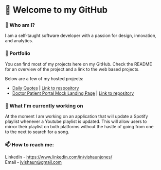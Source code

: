 # 👋 Welcome to my GitHub 

### 🤔 Who am I? 

I am a self-taught software developer with a passion for design, innovation, and analytics.

### 📁 Portfolio 

You can find most of my projects here on my GitHub. Check the README for an overview of the project and a link to the web based projects. 

Below are a few of my hosted projects:
* [Daily Quotes](https://dailyquotes-production.up.railway.app/) | [Link to respository](https://github.com/vishaunj/DailyQuotes)
* [Doctor Patient Portal Mock Landing Page](https://vishaunj.github.io/mocklandingpage/) | [Link to repository](https://github.com/vishaunj/mocklandingpage)

### 🔭 What I'm currently working on

At the moment I am working on an application that will update a Spotify playlist whenever a Youtube playlist is updated. This will allow users to mirror their playlist on both platforms without the hastle of going from one to the next to search for a song.


### 📫 How to reach me:

LinkedIn - https://www.linkedin.com/in/vishaunjones/
<br />Email - jvishaun@gmail.com
<!--
**vishaunj/vishaunj** is a ✨ _special_ ✨ repository because its `README.md` (this file) appears on your GitHub profile.

Here are some ideas to get you started:

- 🔭 I’m currently working on ...
- 🌱 I’m currently learning ...
- 👯 I’m looking to collaborate on ...
- 🤔 I’m looking for help with ...
- 💬 Ask me about ...
- 📫 How to reach me: ...
- 😄 Pronouns: ...
- ⚡ Fun fact: ...
-->
